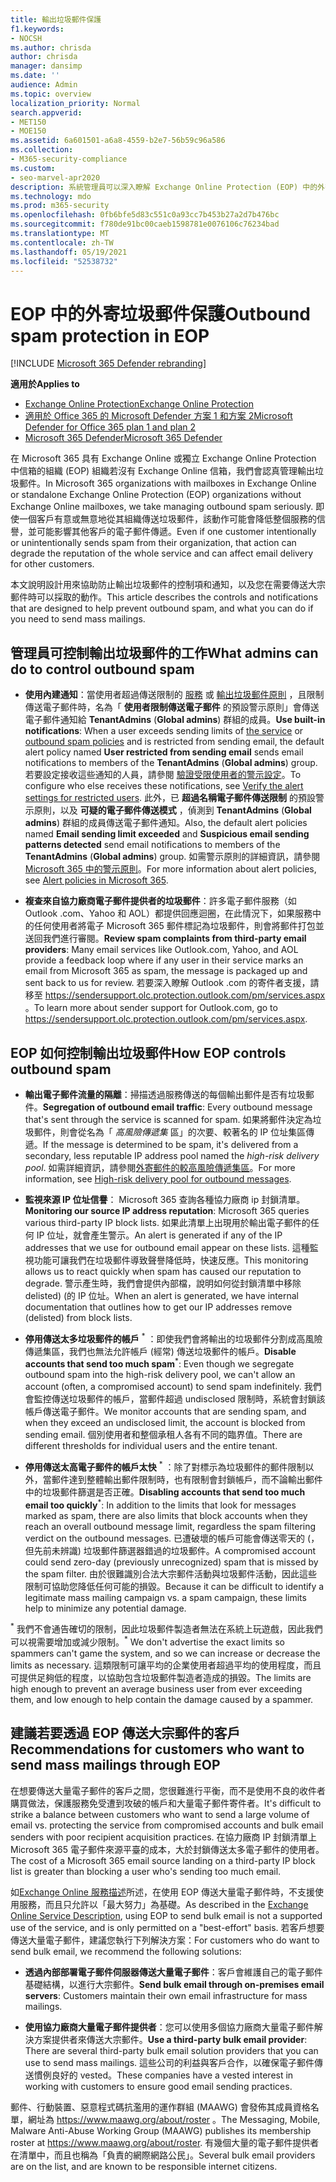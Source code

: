 ```yaml
---
title: 輸出垃圾郵件保護
f1.keywords:
- NOCSH
ms.author: chrisda
author: chrisda
manager: dansimp
ms.date: ''
audience: Admin
ms.topic: overview
localization_priority: Normal
search.appverid:
- MET150
- MOE150
ms.assetid: 6a601501-a6a8-4559-b2e7-56b59c96a586
ms.collection:
- M365-security-compliance
ms.custom:
- seo-marvel-apr2020
description: 系統管理員可以深入瞭解 Exchange Online Protection (EOP) 中的外寄垃圾郵件控制項，以及在您需要傳送大宗郵件時要執行的動作。
ms.technology: mdo
ms.prod: m365-security
ms.openlocfilehash: 0fb6bfe5d83c551c0a93cc7b453b27a2d7b476bc
ms.sourcegitcommit: f780de91bc00caeb1598781e0076106c76234bad
ms.translationtype: MT
ms.contentlocale: zh-TW
ms.lasthandoff: 05/19/2021
ms.locfileid: "52538732"
---
```

# <a name="outbound-spam-protection-in-eop"></a><span data-ttu-id="46e96-103">EOP 中的外寄垃圾郵件保護</span><span class="sxs-lookup"><span data-stu-id="46e96-103">Outbound spam protection in EOP</span></span>

[!INCLUDE [Microsoft 365 Defender rebranding](../includes/microsoft-defender-for-office.md)]

<span data-ttu-id="46e96-104">**適用於**</span><span class="sxs-lookup"><span data-stu-id="46e96-104">**Applies to**</span></span>
- [<span data-ttu-id="46e96-105">Exchange Online Protection</span><span class="sxs-lookup"><span data-stu-id="46e96-105">Exchange Online Protection</span></span>](exchange-online-protection-overview.md)
- [<span data-ttu-id="46e96-106">適用於 Office 365 的 Microsoft Defender 方案 1 和方案 2</span><span class="sxs-lookup"><span data-stu-id="46e96-106">Microsoft Defender for Office 365 plan 1 and plan 2</span></span>](defender-for-office-365.md)
- [<span data-ttu-id="46e96-107">Microsoft 365 Defender</span><span class="sxs-lookup"><span data-stu-id="46e96-107">Microsoft 365 Defender</span></span>](../defender/microsoft-365-defender.md)

<span data-ttu-id="46e96-108">在 Microsoft 365 具有 Exchange Online 或獨立 Exchange Online Protection 中信箱的組織 (EOP) 組織若沒有 Exchange Online 信箱，我們會認真管理輸出垃圾郵件。</span><span class="sxs-lookup"><span data-stu-id="46e96-108">In Microsoft 365 organizations with mailboxes in Exchange Online or standalone Exchange Online Protection (EOP) organizations without Exchange Online mailboxes, we take managing outbound spam seriously.</span></span> <span data-ttu-id="46e96-109">即使一個客戶有意或無意地從其組織傳送垃圾郵件，該動作可能會降低整個服務的信譽，並可能影響其他客戶的電子郵件傳遞。</span><span class="sxs-lookup"><span data-stu-id="46e96-109">Even if one customer intentionally or unintentionally sends spam from their organization, that action can degrade the reputation of the whole service and can affect email delivery for other customers.</span></span>

<span data-ttu-id="46e96-110">本文說明設計用來協助防止輸出垃圾郵件的控制項和通知，以及您在需要傳送大宗郵件時可以採取的動作。</span><span class="sxs-lookup"><span data-stu-id="46e96-110">This article describes the controls and notifications that are designed to help prevent outbound spam, and what you can do if you need to send mass mailings.</span></span>

## <a name="what-admins-can-do-to-control-outbound-spam"></a><span data-ttu-id="46e96-111">管理員可控制輸出垃圾郵件的工作</span><span class="sxs-lookup"><span data-stu-id="46e96-111">What admins can do to control outbound spam</span></span>

- <span data-ttu-id="46e96-112">**使用內建通知**：當使用者超過傳送限制的 [服務](/office365/servicedescriptions/exchange-online-service-description/exchange-online-limits#sending-limits-across-office-365-options) 或 [輸出垃圾郵件原則](configure-the-outbound-spam-policy.md) ，且限制傳送電子郵件時，名為「 **使用者限制傳送電子郵件** 的預設警示原則」會傳送電子郵件通知給 **TenantAdmins** (**Global admins**) 群組的成員。</span><span class="sxs-lookup"><span data-stu-id="46e96-112">**Use built-in notifications**: When a user exceeds sending limits of [the service](/office365/servicedescriptions/exchange-online-service-description/exchange-online-limits#sending-limits-across-office-365-options) or [outbound spam policies](configure-the-outbound-spam-policy.md) and is restricted from sending email, the default alert policy named **User restricted from sending email** sends email notifications to members of the **TenantAdmins** (**Global admins**) group.</span></span> <span data-ttu-id="46e96-113">若要設定接收這些通知的人員，請參閱 [驗證受限使用者的警示設定](removing-user-from-restricted-users-portal-after-spam.md#verify-the-alert-settings-for-restricted-users)。</span><span class="sxs-lookup"><span data-stu-id="46e96-113">To configure who else receives these notifications, see [Verify the alert settings for restricted users](removing-user-from-restricted-users-portal-after-spam.md#verify-the-alert-settings-for-restricted-users).</span></span> <span data-ttu-id="46e96-114">此外，已 **超過名稱電子郵件傳送限制** 的預設警示原則，以及 **可疑的電子郵件傳送模式** ，偵測到 **TenantAdmins** (**Global admins**) 群組的成員傳送電子郵件通知。</span><span class="sxs-lookup"><span data-stu-id="46e96-114">Also, the default alert policies named **Email sending limit exceeded** and **Suspicious email sending patterns detected** send email notifications to members of the **TenantAdmins** (**Global admins**) group.</span></span> <span data-ttu-id="46e96-115">如需警示原則的詳細資訊，請參閱[Microsoft 365 中的警示原則](../../compliance/alert-policies.md)。</span><span class="sxs-lookup"><span data-stu-id="46e96-115">For more information about alert policies, see [Alert policies in Microsoft 365](../../compliance/alert-policies.md).</span></span>

- <span data-ttu-id="46e96-116">**複查來自協力廠商電子郵件提供者的垃圾郵件**：許多電子郵件服務（如 Outlook .com、Yahoo 和 AOL）都提供回應迴圈，在此情況下，如果服務中的任何使用者將電子 Microsoft 365 郵件標記為垃圾郵件，則會將郵件打包並送回我們進行審閱。</span><span class="sxs-lookup"><span data-stu-id="46e96-116">**Review spam complaints from third-party email providers**: Many email services like Outlook.com, Yahoo, and AOL provide a feedback loop where if any user in their service marks an email from Microsoft 365 as spam, the message is packaged up and sent back to us for review.</span></span> <span data-ttu-id="46e96-117">若要深入瞭解 Outlook .com 的寄件者支援，請移至 <https://sendersupport.olc.protection.outlook.com/pm/services.aspx> 。</span><span class="sxs-lookup"><span data-stu-id="46e96-117">To learn more about sender support for Outlook.com, go to <https://sendersupport.olc.protection.outlook.com/pm/services.aspx>.</span></span>

## <a name="how-eop-controls-outbound-spam"></a><span data-ttu-id="46e96-118">EOP 如何控制輸出垃圾郵件</span><span class="sxs-lookup"><span data-stu-id="46e96-118">How EOP controls outbound spam</span></span>

- <span data-ttu-id="46e96-119">**輸出電子郵件流量的隔離**：掃描透過服務傳送的每個輸出郵件是否有垃圾郵件。</span><span class="sxs-lookup"><span data-stu-id="46e96-119">**Segregation of outbound email traffic**: Every outbound message that's sent through the service is scanned for spam.</span></span> <span data-ttu-id="46e96-120">如果將郵件決定為垃圾郵件，則會從名為「 _高風險傳遞集_ 區」的次要、較著名的 IP 位址集區傳遞。</span><span class="sxs-lookup"><span data-stu-id="46e96-120">If the message is determined to be spam, it's delivered from a secondary, less reputable IP address pool named the _high-risk delivery pool_.</span></span> <span data-ttu-id="46e96-121">如需詳細資訊，請參閱[外寄郵件的較高風險傳遞集區](high-risk-delivery-pool-for-outbound-messages.md)。</span><span class="sxs-lookup"><span data-stu-id="46e96-121">For more information, see [High-risk delivery pool for outbound messages](high-risk-delivery-pool-for-outbound-messages.md).</span></span>

- <span data-ttu-id="46e96-122">**監視來源 IP 位址信譽**： Microsoft 365 查詢各種協力廠商 ip 封鎖清單。</span><span class="sxs-lookup"><span data-stu-id="46e96-122">**Monitoring our source IP address reputation**: Microsoft 365 queries various third-party IP block lists.</span></span> <span data-ttu-id="46e96-123">如果此清單上出現用於輸出電子郵件的任何 IP 位址，就會產生警示。</span><span class="sxs-lookup"><span data-stu-id="46e96-123">An alert is generated if any of the IP addresses that we use for outbound email appear on these lists.</span></span> <span data-ttu-id="46e96-124">這種監視功能可讓我們在垃圾郵件導致聲譽降低時，快速反應。</span><span class="sxs-lookup"><span data-stu-id="46e96-124">This monitoring allows us to react quickly when spam has caused our reputation to degrade.</span></span> <span data-ttu-id="46e96-125">警示產生時，我們會提供內部檔，說明如何從封鎖清單中移除 delisted)  (的 IP 位址。</span><span class="sxs-lookup"><span data-stu-id="46e96-125">When an alert is generated, we have internal documentation that outlines how to get our IP addresses remove (delisted) from block lists.</span></span>

- <span data-ttu-id="46e96-126">**停用傳送太多垃圾郵件的帳戶** <sup>\*</sup> ：即使我們會將輸出的垃圾郵件分割成高風險傳遞集區，我們也無法允許帳戶 (經常) 傳送垃圾郵件的帳戶。</span><span class="sxs-lookup"><span data-stu-id="46e96-126">**Disable accounts that send too much spam**<sup>\*</sup>: Even though we segregate outbound spam into the high-risk delivery pool, we can't allow an account (often, a compromised account) to send spam indefinitely.</span></span> <span data-ttu-id="46e96-127">我們會監控傳送垃圾郵件的帳戶，當郵件超過 undisclosed 限制時，系統會封鎖該帳戶傳送電子郵件。</span><span class="sxs-lookup"><span data-stu-id="46e96-127">We monitor accounts that are sending spam, and when they exceed an undisclosed limit, the account is blocked from sending email.</span></span> <span data-ttu-id="46e96-128">個別使用者和整個承租人各有不同的臨界值。</span><span class="sxs-lookup"><span data-stu-id="46e96-128">There are different thresholds for individual users and the entire tenant.</span></span>

- <span data-ttu-id="46e96-129">**停用傳送太高電子郵件的帳戶太快** <sup>\*</sup> ：除了對標示為垃圾郵件的郵件限制以外，當郵件達到整體輸出郵件限制時，也有限制會封鎖帳戶，而不論輸出郵件中的垃圾郵件篩選是否正確。</span><span class="sxs-lookup"><span data-stu-id="46e96-129">**Disabling accounts that send too much email too quickly**<sup>\*</sup>: In addition to the limits that look for messages marked as spam, there are also limits that block accounts when they reach an overall outbound message limit, regardless the spam filtering verdict on the outbound messages.</span></span> <span data-ttu-id="46e96-130">已遭破壞的帳戶可能會傳送零天的 (，但先前未辨識) 垃圾郵件篩選器錯過的垃圾郵件。</span><span class="sxs-lookup"><span data-stu-id="46e96-130">A compromised account could send zero-day (previously unrecognized) spam that is missed by the spam filter.</span></span> <span data-ttu-id="46e96-131">由於很難識別合法大宗郵件活動與垃圾郵件活動，因此這些限制可協助您降低任何可能的損毀。</span><span class="sxs-lookup"><span data-stu-id="46e96-131">Because it can be difficult to identify a legitimate mass mailing campaign vs. a spam campaign, these limits help to minimize any potential damage.</span></span>

<span data-ttu-id="46e96-132"><sup>\*</sup> 我們不會通告確切的限制，因此垃圾郵件製造者無法在系統上玩遊戲，因此我們可以視需要增加或減少限制。</span><span class="sxs-lookup"><span data-stu-id="46e96-132"><sup>\*</sup> We don't advertise the exact limits so spammers can't game the system, and so we can increase or decrease the limits as necessary.</span></span> <span data-ttu-id="46e96-133">這類限制可讓平均的企業使用者超過平均的使用程度，而且可提供足夠低的程度，以協助包含垃圾郵件製造者造成的損毀。</span><span class="sxs-lookup"><span data-stu-id="46e96-133">The limits are high enough to prevent an average business user from ever exceeding them, and low enough to help contain the damage caused by a spammer.</span></span>

## <a name="recommendations-for-customers-who-want-to-send-mass-mailings-through-eop"></a><span data-ttu-id="46e96-134">建議若要透過 EOP 傳送大宗郵件的客戶</span><span class="sxs-lookup"><span data-stu-id="46e96-134">Recommendations for customers who want to send mass mailings through EOP</span></span>

<span data-ttu-id="46e96-135">在想要傳送大量電子郵件的客戶之間，您很難進行平衡，而不是使用不良的收件者購買做法，保護服務免受遭到攻破的帳戶和大量電子郵件寄件者。</span><span class="sxs-lookup"><span data-stu-id="46e96-135">It's difficult to strike a balance between customers who want to send a large volume of email vs. protecting the service from compromised accounts and bulk email senders with poor recipient acquisition practices.</span></span> <span data-ttu-id="46e96-136">在協力廠商 IP 封鎖清單上 Microsoft 365 電子郵件來源平臺的成本，大於封鎖傳送太多電子郵件的使用者。</span><span class="sxs-lookup"><span data-stu-id="46e96-136">The cost of a Microsoft 365 email source landing on a third-party IP block list is greater than blocking a user who's sending too much email.</span></span>

<span data-ttu-id="46e96-137">如[Exchange Online 服務描述](/office365/servicedescriptions/exchange-online-service-description/exchange-online-limits)所述，在使用 EOP 傳送大量電子郵件時，不支援使用服務，而且只允許以「最大努力」為基礎。</span><span class="sxs-lookup"><span data-stu-id="46e96-137">As described in the [Exchange Online Service Description](/office365/servicedescriptions/exchange-online-service-description/exchange-online-limits), using EOP to send bulk email is not a supported use of the service, and is only permitted on a "best-effort" basis.</span></span> <span data-ttu-id="46e96-138">若客戶想要傳送大量電子郵件，建議您執行下列解決方案：</span><span class="sxs-lookup"><span data-stu-id="46e96-138">For customers who do want to send bulk email, we recommend the following solutions:</span></span>

- <span data-ttu-id="46e96-139">**透過內部部署電子郵件伺服器傳送大量電子郵件**：客戶會維護自己的電子郵件基礎結構，以進行大宗郵件。</span><span class="sxs-lookup"><span data-stu-id="46e96-139">**Send bulk email through on-premises email servers**: Customers maintain their own email infrastructure for mass mailings.</span></span>

- <span data-ttu-id="46e96-140">**使用協力廠商大量電子郵件提供者**：您可以使用多個協力廠商大量電子郵件解決方案提供者來傳送大宗郵件。</span><span class="sxs-lookup"><span data-stu-id="46e96-140">**Use a third-party bulk email provider**: There are several third-party bulk email solution providers that you can use to send mass mailings.</span></span> <span data-ttu-id="46e96-141">這些公司的利益與客戶合作，以確保電子郵件傳送慣例良好的 vested。</span><span class="sxs-lookup"><span data-stu-id="46e96-141">These companies have a vested interest in working with customers to ensure good email sending practices.</span></span>

<span data-ttu-id="46e96-142">郵件、行動裝置、惡意程式碼抗濫用的運作群組 (MAAWG) 會發佈其成員資格名單，網址為 <https://www.maawg.org/about/roster> 。</span><span class="sxs-lookup"><span data-stu-id="46e96-142">The Messaging, Mobile, Malware Anti-Abuse Working Group (MAAWG) publishes its membership roster at <https://www.maawg.org/about/roster>.</span></span> <span data-ttu-id="46e96-143">有幾個大量的電子郵件提供者在清單中，而且也稱為「負責的網際網路公民」。</span><span class="sxs-lookup"><span data-stu-id="46e96-143">Several bulk email providers are on the list, and are known to be responsible internet citizens.</span></span>
